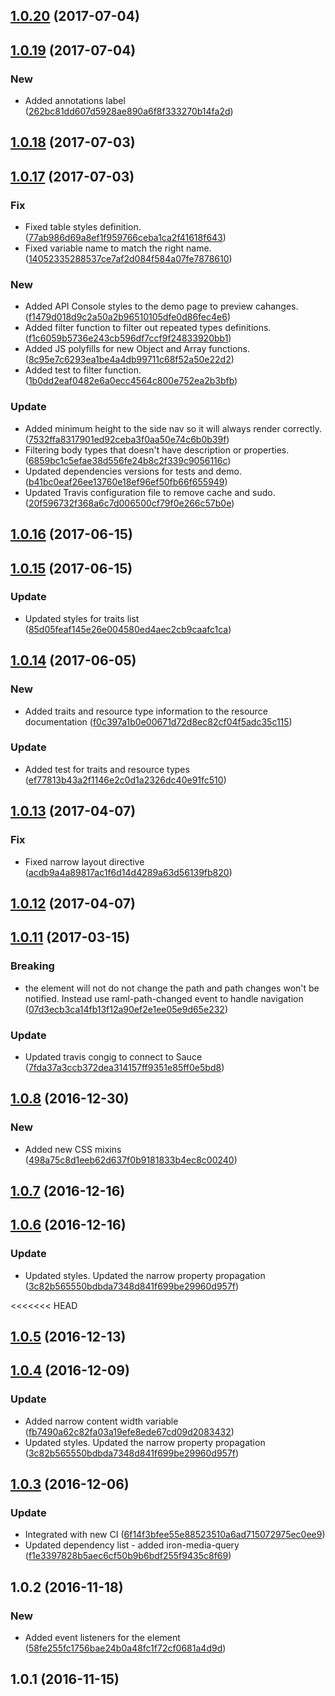 <a name="1.0.20"></a>
## [1.0.20](https://github.com/advanced-rest-client/raml-docs-resource-viewer/compare/1.0.19...v1.0.20) (2017-07-04)




<a name="1.0.19"></a>
## [1.0.19](https://github.com/advanced-rest-client/raml-docs-resource-viewer/compare/1.0.18...v1.0.19) (2017-07-04)


### New

* Added annotations label ([262bc81dd607d5928ae890a6f8f333270b14fa2d](https://github.com/advanced-rest-client/raml-docs-resource-viewer/commit/262bc81dd607d5928ae890a6f8f333270b14fa2d))



<a name="1.0.18"></a>
## [1.0.18](https://github.com/advanced-rest-client/raml-docs-resource-viewer/compare/1.0.17...v1.0.18) (2017-07-03)




<a name="1.0.17"></a>
## [1.0.17](https://github.com/advanced-rest-client/raml-docs-resource-viewer/compare/1.0.16...v1.0.17) (2017-07-03)


### Fix

* Fixed table styles definition. ([77ab986d69a8ef1f959766ceba1ca2f41618f643](https://github.com/advanced-rest-client/raml-docs-resource-viewer/commit/77ab986d69a8ef1f959766ceba1ca2f41618f643))
* Fixed variable name to match the right name. ([14052335288537ce7af2d084f584a07fe7878610](https://github.com/advanced-rest-client/raml-docs-resource-viewer/commit/14052335288537ce7af2d084f584a07fe7878610))

### New

* Added API Console styles to the demo page to preview cahanges. ([f1479d018d9c2a50a2b96510105dfe0d86fec4e6](https://github.com/advanced-rest-client/raml-docs-resource-viewer/commit/f1479d018d9c2a50a2b96510105dfe0d86fec4e6))
* Added filter function to filter out repeated types definitions. ([f1c6059b5736e243cb596df7ccf9f24833920bb1](https://github.com/advanced-rest-client/raml-docs-resource-viewer/commit/f1c6059b5736e243cb596df7ccf9f24833920bb1))
* Added JS polyfills for new Object and Array functions. ([8c95e7c6293ea1be4a4db99711c68f52a50e22d2](https://github.com/advanced-rest-client/raml-docs-resource-viewer/commit/8c95e7c6293ea1be4a4db99711c68f52a50e22d2))
* Added test to filter function. ([1b0dd2eaf0482e6a0ecc4564c800e752ea2b3bfb](https://github.com/advanced-rest-client/raml-docs-resource-viewer/commit/1b0dd2eaf0482e6a0ecc4564c800e752ea2b3bfb))

### Update

* Added minimum height to the side nav so it will always render correctly. ([7532ffa8317901ed92ceba3f0aa50e74c6b0b39f](https://github.com/advanced-rest-client/raml-docs-resource-viewer/commit/7532ffa8317901ed92ceba3f0aa50e74c6b0b39f))
* Filtering body types that doesn't have description or properties. ([6859bc1c5efae38d556fe24b8c2f339c9056116c](https://github.com/advanced-rest-client/raml-docs-resource-viewer/commit/6859bc1c5efae38d556fe24b8c2f339c9056116c))
* Updated dependencies versions for tests and demo. ([b41bc0eaf26ee13760e18ef96ef50fb66f655949](https://github.com/advanced-rest-client/raml-docs-resource-viewer/commit/b41bc0eaf26ee13760e18ef96ef50fb66f655949))
* Updated Travis configuration file to remove cache and sudo. ([20f596732f368a6c7d006500cf79f0e266c57b0e](https://github.com/advanced-rest-client/raml-docs-resource-viewer/commit/20f596732f368a6c7d006500cf79f0e266c57b0e))



<a name="1.0.16"></a>
## [1.0.16](https://github.com/advanced-rest-client/raml-docs-resource-viewer/compare/1.0.15...v1.0.16) (2017-06-15)




<a name="1.0.15"></a>
## [1.0.15](https://github.com/advanced-rest-client/raml-docs-resource-viewer/compare/1.0.14...v1.0.15) (2017-06-15)


### Update

* Updated styles for traits list ([85d05feaf145e26e004580ed4aec2cb9caafc1ca](https://github.com/advanced-rest-client/raml-docs-resource-viewer/commit/85d05feaf145e26e004580ed4aec2cb9caafc1ca))



<a name="1.0.14"></a>
## [1.0.14](https://github.com/advanced-rest-client/raml-docs-resource-viewer/compare/1.0.13...v1.0.14) (2017-06-05)


### New

* Added traits and resource type information to the resource documentation ([f0c397a1b0e00671d72d8ec82cf04f5adc35c115](https://github.com/advanced-rest-client/raml-docs-resource-viewer/commit/f0c397a1b0e00671d72d8ec82cf04f5adc35c115))

### Update

* Added test for traits and resource types ([ef77813b43a2f1146e2c0d1a2326dc40e91fc510](https://github.com/advanced-rest-client/raml-docs-resource-viewer/commit/ef77813b43a2f1146e2c0d1a2326dc40e91fc510))



<a name="1.0.13"></a>
## [1.0.13](https://github.com/advanced-rest-client/raml-docs-resource-viewer/compare/1.0.11...v1.0.13) (2017-04-07)


### Fix

* Fixed narrow layout directive ([acdb9a4a89817ac1f6d14d4289a63d56139fb820](https://github.com/advanced-rest-client/raml-docs-resource-viewer/commit/acdb9a4a89817ac1f6d14d4289a63d56139fb820))



<a name="1.0.12"></a>
## [1.0.12](https://github.com/advanced-rest-client/raml-docs-resource-viewer/compare/1.0.11...v1.0.12) (2017-04-07)




<a name="1.0.11"></a>
## [1.0.11](https://github.com/advanced-rest-client/raml-docs-resource-viewer/compare/1.0.10...v1.0.11) (2017-03-15)


### Breaking

* the element will not do not change the path and path changes won't be notified. Instead use raml-path-changed event to handle navigation ([07d3ecb3ca14fb13f12a90ef2e1ee05e9d65e232](https://github.com/advanced-rest-client/raml-docs-resource-viewer/commit/07d3ecb3ca14fb13f12a90ef2e1ee05e9d65e232))

### Update

* Updated travis congig to connect to Sauce ([7fda37a3ccb372dea314157ff9351e85ff0e5bd8](https://github.com/advanced-rest-client/raml-docs-resource-viewer/commit/7fda37a3ccb372dea314157ff9351e85ff0e5bd8))



<a name="1.0.8"></a>
## [1.0.8](https://github.com/advanced-rest-client/raml-docs-resource-viewer/compare/1.0.7...v1.0.8) (2016-12-30)


### New

* Added new CSS mixins ([498a75c8d1eeb62d637f0b9181833b4ec8c00240](https://github.com/advanced-rest-client/raml-docs-resource-viewer/commit/498a75c8d1eeb62d637f0b9181833b4ec8c00240))



<a name="1.0.7"></a>
## [1.0.7](https://github.com/advanced-rest-client/raml-docs-resource-viewer/compare/1.0.6...v1.0.7) (2016-12-16)




<a name="1.0.6"></a>
## [1.0.6](https://github.com/advanced-rest-client/raml-docs-resource-viewer/compare/1.0.5...v1.0.6) (2016-12-16)


### Update

* Updated styles. Updated the narrow property propagation ([3c82b565550bdbda7348d841f699be29960d957f](https://github.com/advanced-rest-client/raml-docs-resource-viewer/commit/3c82b565550bdbda7348d841f699be29960d957f))



<<<<<<< HEAD
<a name="1.0.5"></a>
## [1.0.5](https://github.com/advanced-rest-client/raml-docs-resource-viewer/compare/1.0.4...v1.0.5) (2016-12-13)




<a name="1.0.4"></a>
## [1.0.4](https://github.com/advanced-rest-client/raml-docs-resource-viewer/compare/1.0.3...v1.0.4) (2016-12-09)


### Update

* Added narrow content width variable ([fb7490a62c82fa03a19efe8ede67cd09d2083432](https://github.com/advanced-rest-client/raml-docs-resource-viewer/commit/fb7490a62c82fa03a19efe8ede67cd09d2083432))
* Updated styles. Updated the narrow property propagation ([3c82b565550bdbda7348d841f699be29960d957f](https://github.com/advanced-rest-client/raml-docs-resource-viewer/commit/3c82b565550bdbda7348d841f699be29960d957f))


<a name="1.0.3"></a>
## [1.0.3](https://github.com/advanced-rest-client/raml-docs-resource-viewer/compare/1.0.2...v1.0.3) (2016-12-06)


### Update

* Integrated with new CI ([6f14f3bfee55e88523510a6ad715072975ec0ee9](https://github.com/advanced-rest-client/raml-docs-resource-viewer/commit/6f14f3bfee55e88523510a6ad715072975ec0ee9))
* Updated dependency list - added iron-media-query ([f1e3397828b5aec6cf50b9b6bdf255f9435c8f69](https://github.com/advanced-rest-client/raml-docs-resource-viewer/commit/f1e3397828b5aec6cf50b9b6bdf255f9435c8f69))



<a name="1.0.2"></a>
## 1.0.2 (2016-11-18)


### New

* Added event listeners for the <raml-path-to-object> element ([58fe255fc1756bae24b0a48fc1f72cf0681a4d9d](https://github.com/advanced-rest-client/raml-docs-resource-viewer/commit/58fe255fc1756bae24b0a48fc1f72cf0681a4d9d))



<a name="1.0.1"></a>
## 1.0.1 (2016-11-15)




